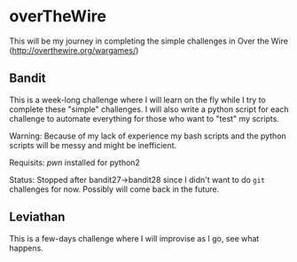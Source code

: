 # overTheWire  

This will be my journey in completing the simple challenges in Over the Wire (http://overthewire.org/wargames/)

## Bandit  

This is a week-long challenge where I will learn on the fly while I try to complete these "simple" challenges. I will also write a python script for each challenge to automate everything for those who want to "test" my scripts.  

Warning: Because of my lack of experience my bash scripts and the python scripts will be messy and might be inefficient. 

Requisits: *pwn* installed for python2  

Status: Stopped after bandit27->bandit28 since I didn't want to do ```git``` challenges for now. Possibly will come back in the future.

## Leviathan  

This is a few-days challenge where I will improvise as I go, see what happens.
